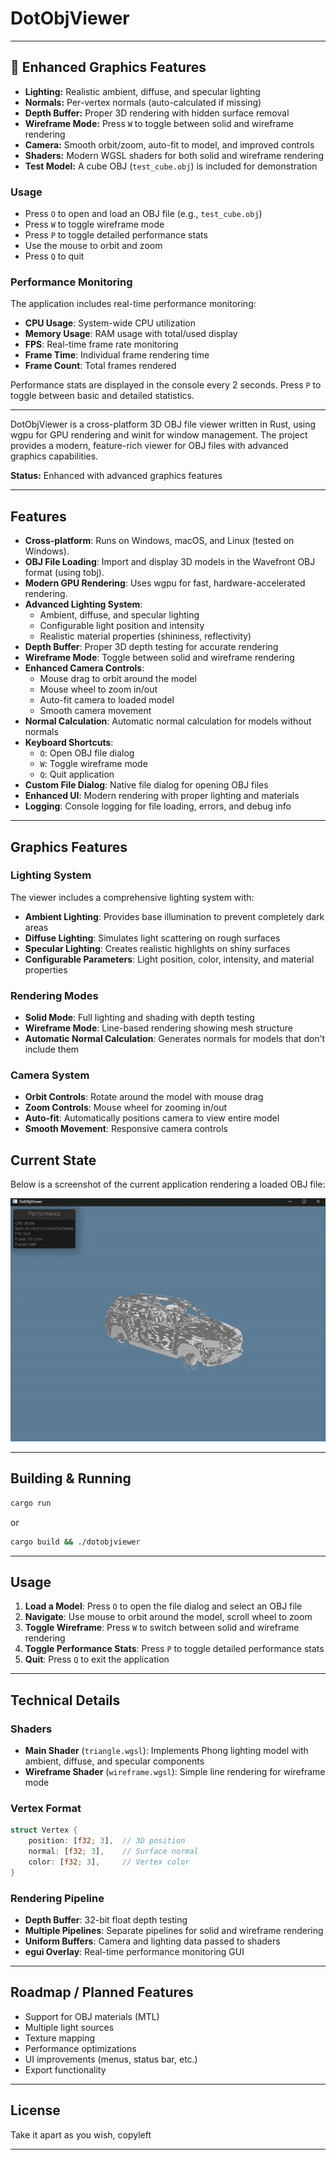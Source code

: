 # DotObjViewer

---

## 🚀 Enhanced Graphics Features

- **Lighting:** Realistic ambient, diffuse, and specular lighting
- **Normals:** Per-vertex normals (auto-calculated if missing)
- **Depth Buffer:** Proper 3D rendering with hidden surface removal
- **Wireframe Mode:** Press `W` to toggle between solid and wireframe rendering
- **Camera:** Smooth orbit/zoom, auto-fit to model, and improved controls
- **Shaders:** Modern WGSL shaders for both solid and wireframe rendering
- **Test Model:** A cube OBJ (`test_cube.obj`) is included for demonstration

### Usage
- Press `O` to open and load an OBJ file (e.g., `test_cube.obj`)
- Press `W` to toggle wireframe mode
- Press `P` to toggle detailed performance stats
- Use the mouse to orbit and zoom
- Press `Q` to quit

### Performance Monitoring
The application includes real-time performance monitoring:
- **CPU Usage**: System-wide CPU utilization
- **Memory Usage**: RAM usage with total/used display
- **FPS**: Real-time frame rate monitoring
- **Frame Time**: Individual frame rendering time
- **Frame Count**: Total frames rendered

Performance stats are displayed in the console every 2 seconds. Press `P` to toggle between basic and detailed statistics.

---

DotObjViewer is a cross-platform 3D OBJ file viewer written in Rust, using wgpu for GPU rendering and winit for window management. The project provides a modern, feature-rich viewer for OBJ files with advanced graphics capabilities.

**Status:** Enhanced with advanced graphics features

---

## Features

- **Cross-platform**: Runs on Windows, macOS, and Linux (tested on Windows).
- **OBJ File Loading**: Import and display 3D models in the Wavefront OBJ format (using tobj).
- **Modern GPU Rendering**: Uses wgpu for fast, hardware-accelerated rendering.
- **Advanced Lighting System**:
  - Ambient, diffuse, and specular lighting
  - Configurable light position and intensity
  - Realistic material properties (shininess, reflectivity)
- **Depth Buffer**: Proper 3D depth testing for accurate rendering
- **Wireframe Mode**: Toggle between solid and wireframe rendering
- **Enhanced Camera Controls**:
  - Mouse drag to orbit around the model
  - Mouse wheel to zoom in/out
  - Auto-fit camera to loaded model
  - Smooth camera movement
- **Normal Calculation**: Automatic normal calculation for models without normals
- **Keyboard Shortcuts**:
  - `O`: Open OBJ file dialog
  - `W`: Toggle wireframe mode
  - `Q`: Quit application
- **Custom File Dialog**: Native file dialog for opening OBJ files
- **Enhanced UI**: Modern rendering with proper lighting and materials
- **Logging**: Console logging for file loading, errors, and debug info

---

## Graphics Features

### Lighting System
The viewer includes a comprehensive lighting system with:
- **Ambient Lighting**: Provides base illumination to prevent completely dark areas
- **Diffuse Lighting**: Simulates light scattering on rough surfaces
- **Specular Lighting**: Creates realistic highlights on shiny surfaces
- **Configurable Parameters**: Light position, color, intensity, and material properties

### Rendering Modes
- **Solid Mode**: Full lighting and shading with depth testing
- **Wireframe Mode**: Line-based rendering showing mesh structure
- **Automatic Normal Calculation**: Generates normals for models that don't include them

### Camera System
- **Orbit Controls**: Rotate around the model with mouse drag
- **Zoom Controls**: Mouse wheel for zooming in/out
- **Auto-fit**: Automatically positions camera to view entire model
- **Smooth Movement**: Responsive camera controls



## Current State

Below is a screenshot of the current application rendering a loaded OBJ file:

![Current State](assets/ezgif-6defbb1e0e1a69.gif)

---

## Building & Running

```sh
cargo run
```
or 
```sh
cargo build && ./dotobjviewer
```

---

## Usage

1. **Load a Model**: Press `O` to open the file dialog and select an OBJ file
2. **Navigate**: Use mouse to orbit around the model, scroll wheel to zoom
3. **Toggle Wireframe**: Press `W` to switch between solid and wireframe rendering
4. **Toggle Performance Stats**: Press `P` to toggle detailed performance stats
5. **Quit**: Press `Q` to exit the application

---

## Technical Details

### Shaders
- **Main Shader** (`triangle.wgsl`): Implements Phong lighting model with ambient, diffuse, and specular components
- **Wireframe Shader** (`wireframe.wgsl`): Simple line rendering for wireframe mode

### Vertex Format
```rust
struct Vertex {
    position: [f32; 3],  // 3D position
    normal: [f32; 3],    // Surface normal
    color: [f32; 3],     // Vertex color
}
```

### Rendering Pipeline
- **Depth Buffer**: 32-bit float depth testing
- **Multiple Pipelines**: Separate pipelines for solid and wireframe rendering
- **Uniform Buffers**: Camera and lighting data passed to shaders
- **egui Overlay**: Real-time performance monitoring GUI

---

## Roadmap / Planned Features
- Support for OBJ materials (MTL)
- Multiple light sources
- Texture mapping
- Performance optimizations
- UI improvements (menus, status bar, etc.)
- Export functionality

---

## License
Take it apart as you wish, copyleft

---